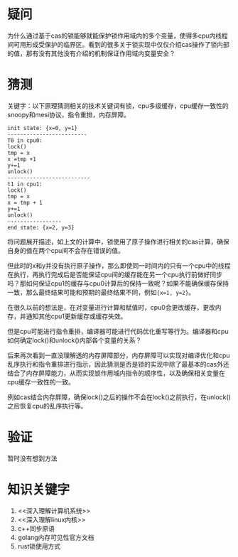 # 疑问

为什么通过基于cas的锁能够就能保护锁作用域内的多个变量，使得多cpu内线程间可用形成受保护的临界区。看到的很多关于锁实现中仅仅介绍cas操作了锁内部的值，那有没有其他没有介绍的机制保证作用域内变量安全？

# 猜测

关键字：以下原理猜测相关的技术关键词有锁，cpu多级缓存，cpu缓存一致性的snoopy和mesi协议，指令重排，内存屏障。



```
init state: {x=0, y=1}
-------------------------
T0 in cpu0:
lock()
tmp = x
x =tmp +1
y+=1
unlock()
--------------------------
t1 in cpu1:
lock()
tmp = x
x = tmp + 1
y+=1
unlock()
-----------------
end state: {x=2, y=3}

```

将问题展开描述，如上文的计算中，锁使用了原子操作进行相关的cas计算，确保自身的值在两个cpu间不会存在错误的值。

但此时的x和y并没有执行原子操作，那么即使同一时间内的只有一个cpu中的线程在执行，再执行完成后是否能保证cpu间的缓存能在另一个cpu执行前做好同步吗？那如何保证cpu1的缓存与cpu0计算后的保持一致呢？如果不能确保缓存保持一致，那么最终结果可能和预期的最终结果不同，例如`{x=1, y=2}`。

在很久以前的想法是，在对变量进行计算和赋值时，cpu0会更改缓存，更改内存，并通知其他cpu1更新缓存或缓存失效。

但是cpu可能进行指令重排，编译器可能进行代码优化重写等行为。编译器和cpu如何确定lock()和unlock()内部各个变量的关系？

后来再次看到一直没理解透的内存屏障部分，内存屏障可以实现对编译优化和cpu乱序执行和指令重排进行指示，因此猜测是否是锁的实现中除了最基本的cas外还结合了内存屏障能力，从而实现锁作用域内指令的顺序性，以及确保相关变量在cpu缓存一致性的一致。

例如cas结合内存屏障，确保lock()之后的操作不会在lock()之前执行，在unlock()之后恢复cpu的乱序执行等。

# 验证

暂时没有想到方法



# 知识关键字

1. <<深入理解计算机系统>>
2. <<深入理解linux内核>>
3. c++同步原语
4. golang内存可见性官方文档
5. rust锁使用方式